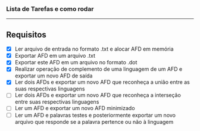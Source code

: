 ### Lista de Tarefas e como rodar

---

## Requisitos

- [x] Ler arquivo de entrada no formato .txt e alocar AFD em memória
- [x] Exportar AFD em um arquivo .txt
- [x] Exportar este AFD em um arquivo no formato .dot
- [x] Realizar operação de complemento de uma linguagem de um AFD e exportar um novo AFD de saída
- [x] Ler dois AFDs e exportar um novo AFD que reconheça a união entre as suas respectivas linguagens
- [ ] Ler dois AFDs e exportar um novo AFD que reconheça a interseção entre suas respectivas linguagens
- [ ] Ler um AFD e exportar um novo AFD minimizado
- [ ] Ler um AFD e palavras testes e posteriormente exportar um novo arquivo que responde se a palavra pertence ou não à linguagem